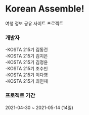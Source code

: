 # Korean Assemble!
여행 정보 공유 사이트 프로젝트

### 개발자
-KOSTA 215기 김동건  
-KOSTA 215기 김지은  
-KOSTA 215기 김정윤  
-KOSTA 215기 조수빈  
-KOSTA 215기 이다영  
-KOSTA 215기 최인재  

### 프로젝트 기간
2021-04-30 ~ 2021-05-14 (14일)
